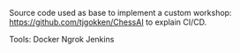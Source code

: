 Source code used as base to implement a custom workshop: 
  https://github.com/tjgokken/ChessAI to explain CI/CD.

Tools:
  Docker
  Ngrok
  Jenkins
